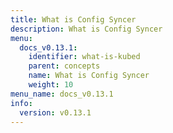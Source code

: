 ```yaml
---
title: What is Config Syncer
description: What is Config Syncer
menu:
  docs_v0.13.1:
    identifier: what-is-kubed
    parent: concepts
    name: What is Config Syncer
    weight: 10
menu_name: docs_v0.13.1
info:
  version: v0.13.1
---
```


